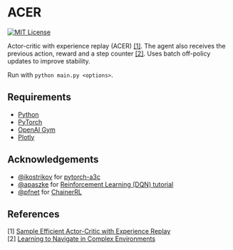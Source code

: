 ACER
====
[![MIT License](https://img.shields.io/badge/license-MIT-blue.svg)](LICENSE.md)

Actor-critic with experience replay (ACER) [[1]](#references). The agent also receives the previous action, reward and a step counter [[2]](#references). Uses batch off-policy updates to improve stability.

Run with `python main.py <options>`.

Requirements
------------

- [Python](https://www.python.org/)
- [PyTorch](http://pytorch.org/)
- [OpenAI Gym](https://gym.openai.com/)
- [Plotly](https://plot.ly/python/)

Acknowledgements
----------------

- [@ikostrikov](https://github.com/ikostrikov) for [pytorch-a3c](https://github.com/ikostrikov/pytorch-a3c)
- [@apaszke](https://github.com/apaszke) for [Reinforcement Learning (DQN) tutorial](http://pytorch.org/tutorials/intermediate/reinforcement_q_learning.html)
- [@pfnet](https://github.com/pfnet) for [ChainerRL](https://github.com/pfnet/chainerrl)

References
----------

[1] [Sample Efficient Actor-Critic with Experience Replay](https://arxiv.org/abs/1611.01224)  
[2] [Learning to Navigate in Complex Environments](https://arxiv.org/abs/1611.03673)  
